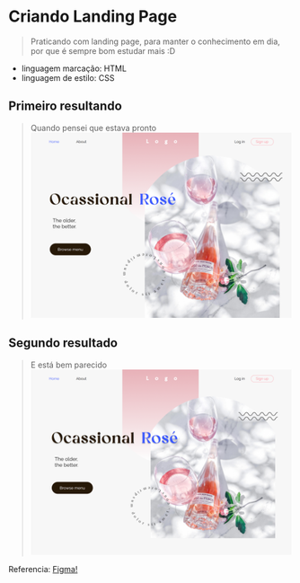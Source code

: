 # Criando Landing Page
>Praticando com landing page, para manter o conhecimento em dia, por que é sempre bom estudar mais :D

- linguagem marcação: HTML
- linguagem de estilo: CSS

## Primeiro resultando
>Quando pensei que estava pronto
![alt text](result/resultimage.png)

## Segundo resultado
>E está bem parecido
![alt text](result/resultimage2.png)

Referencia: [Figma!](https://www.figma.com/file/qkkUmNBIjRt3uoQLUXvEWX/Landing-page-design-(Community)?node-id=0%3A1&t=hbI2JtZ9dJfw6JQe-0)